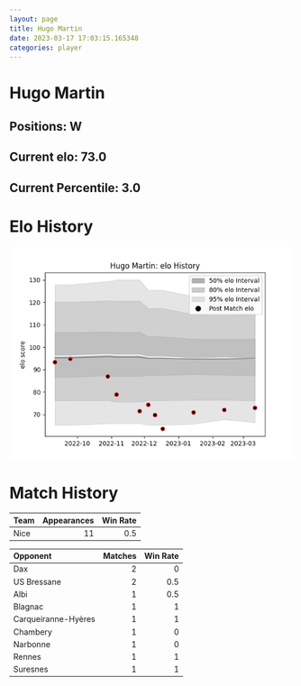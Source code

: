 ```yaml
---  
layout: page  
title: Hugo Martin  
date: 2023-03-17 17:03:15.165348  
categories: player  
---
```

# Hugo Martin

## Positions: W

## Current elo: 73.0

## Current Percentile: 3.0

# Elo History


![elo history](history_HugoMartin.png)
# Match History


| Team   |   Appearances |   Win Rate |
|:-------|--------------:|-----------:|
| Nice   |            11 |        0.5 |

| Opponent            |   Matches |   Win Rate |
|:--------------------|----------:|-----------:|
| Dax                 |         2 |        0   |
| US Bressane         |         2 |        0.5 |
| Albi                |         1 |        0.5 |
| Blagnac             |         1 |        1   |
| Carqueiranne-Hyères |         1 |        1   |
| Chambery            |         1 |        0   |
| Narbonne            |         1 |        0   |
| Rennes              |         1 |        1   |
| Suresnes            |         1 |        1   |